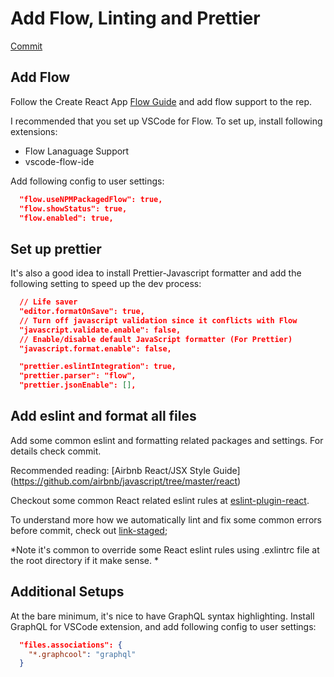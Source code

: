 
# Add Flow, Linting and Prettier 
[Commit](https://github.com/vidaaudrey/fedulab/commit/b45965fd5e938f0e60f275e7c49b0cb25282b65e)
## Add Flow
Follow the Create React App [Flow Guide](https://github.com/facebookincubator/create-react-app/blob/master/packages/react-scripts/template/README.md#adding-flow) and add flow support to the rep. 

I recommended that you set up VSCode for Flow. To set up, install following extensions: 
- Flow Lanaguage Support 
- vscode-flow-ide 

Add following config to user settings:
```json
  "flow.useNPMPackagedFlow": true,
  "flow.showStatus": true,
  "flow.enabled": true,
```

## Set up prettier 
It's also a good idea to install Prettier-Javascript formatter and add the following setting to speed up the dev process:
```json
  // Life saver
  "editor.formatOnSave": true,
  // Turn off javascript validation since it conflicts with Flow
  "javascript.validate.enable": false,
  // Enable/disable default JavaScript formatter (For Prettier)
  "javascript.format.enable": false,

  "prettier.eslintIntegration": true,
  "prettier.parser": "flow",
  "prettier.jsonEnable": [],
```

## Add eslint and format all files 
Add some common eslint and formatting related packages and settings. For details check commit. 

Recommended reading: [Airbnb React/JSX Style Guide] (https://github.com/airbnb/javascript/tree/master/react)

Checkout some common React related eslint rules at [eslint-plugin-react](https://github.com/yannickcr/eslint-plugin-react). 

To understand more how we automatically lint and fix some common errors before commit, check out [link-staged](https://github.com/okonet/lint-staged);

*Note it's common to override some React eslint rules using .exlintrc file at the root directory  if it make sense. *


## Additional Setups
At the bare minimum, it's nice to have GraphQL syntax highlighting. Install GraphQL for VSCode extension, and add following config to user settings:
```json
  "files.associations": {
    "*.graphcool": "graphql"
  }
``` 